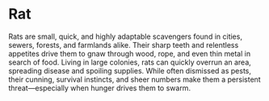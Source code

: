 # Rat

Rats are small, quick, and highly adaptable scavengers found in cities, sewers, forests, and farmlands alike. Their sharp teeth and relentless appetites drive them to gnaw through wood, rope, and even thin metal in search of food. Living in large colonies, rats can quickly overrun an area, spreading disease and spoiling supplies. While often dismissed as pests, their cunning, survival instincts, and sheer numbers make them a persistent threat—especially when hunger drives them to swarm.

